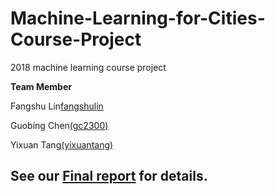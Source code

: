 # Machine-Learning-for-Cities-Course-Project
2018 machine learning course project 

__Team Member__

 Fangshu Lin[fangshulin](https://github.com/fangshulin)

 Guobing Chen[(gc2300)](https://github.com/gc2300)

 Yixuan Tang[(yixuantang)](https://github.com/yixuantang)


## See our [Final report](https://github.com/yixuantang/Machine-Learning-for-Cities-Course-Project/blob/master/MachineLearningFinalReport_Group4.pdf) for details.
